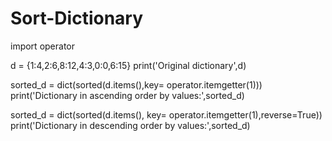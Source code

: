 # Sort-Dictionary

import operator

d = {1:4,2:6,8:12,4:3,0:0,6:15}
print('Original dictionary',d)

sorted_d = dict(sorted(d.items(),key= operator.itemgetter(1)))
print('Dictionary in ascending order by values:',sorted_d)


sorted_d = dict(sorted(d.items(), key= operator.itemgetter(1),reverse=True))
print('Dictionary in descending order by values:',sorted_d)
